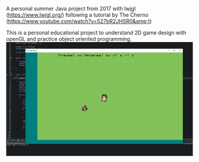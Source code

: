 A personal summer Java project from 2017 with lwjgl (https://www.lwjgl.org/) following a tutorial by The Cherno (https://www.youtube.com/watch?v=527bR2JHSR0&amp;t)

This is a personal educational project to understand 2D game design with openGL and practice object oriented programming.
![alt text](https://raw.githubusercontent.com/Vegster/JavaOpenGL-lwjgl-2Dgame/master/JavaGame.PNG)
